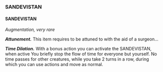 


### SANDEVISTAN

#### SANDEVISTAN
*Augmentation, very rare*

***Attunement.*** This item requires to be attuned to with the aid of a surgeon...

***Time Dilation.*** With a bonus action you can activate the SANDEVISTAN, when active  You briefly stop the flow of time for everyone but yourself. No time passes for other creatures, while you take 2 turns in a row, during which you can use actions and move as normal.
